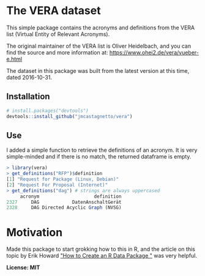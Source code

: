 # The VERA dataset

This simple package contains the acronyms and definitions from the VERA list (Virtual Entity of Relevant Acronyms).

The original maintainer of the VERA list is Oliver Heidelbach, and you can find the source and more information at: https://www.ohei2.de/vera/vueber-e.html

The dataset in this package was built from the latest version at this time, dated 2016-10-31.

## Installation

```r
# install.packages("devtools")
devtools::install_github("jmcastagnetto/vera")
```


## Use

I added a simple function to retrieve the definitions of an acronym. It is very simple-minded and if there is no match, the returned dataframe is empty.

```r
> library(vera)
> get_definitions("RFP")$definition
[1] "Request for Package (Linux, Debian)"
[2] "Request For Proposal (Internet)"
> get_definitions("dag") # strings are always uppercased
     acronym                    definition
2327     DAG            DatenAnschaltGerät
2328     DAG Directed Acyclic Graph (NVSG)
```

# Motivation

Made this package to start grokking how to this in R, and the article on this topic by Erik Howard ["How to Create an R Data Package "](https://www.erikhoward.net/how-to-create-an-r-data-package/) was very helpful.

**License: MIT**
